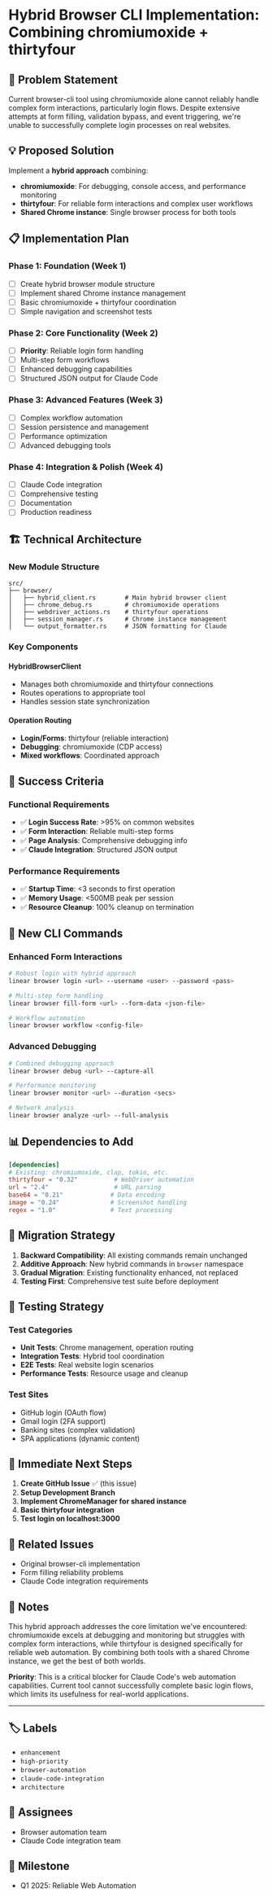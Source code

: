 # Hybrid Browser CLI Implementation: Combining chromiumoxide + thirtyfour

## 🎯 Problem Statement

Current browser-cli tool using chromiumoxide alone cannot reliably handle complex form interactions, particularly login flows. Despite extensive attempts at form filling, validation bypass, and event triggering, we're unable to successfully complete login processes on real websites.

## 💡 Proposed Solution

Implement a **hybrid approach** combining:
- **chromiumoxide**: For debugging, console access, and performance monitoring
- **thirtyfour**: For reliable form interactions and complex user workflows
- **Shared Chrome instance**: Single browser process for both tools

## 📋 Implementation Plan

### Phase 1: Foundation (Week 1)
- [ ] Create hybrid browser module structure
- [ ] Implement shared Chrome instance management
- [ ] Basic chromiumoxide + thirtyfour coordination
- [ ] Simple navigation and screenshot tests

### Phase 2: Core Functionality (Week 2)
- [ ] **Priority**: Reliable login form handling
- [ ] Multi-step form workflows
- [ ] Enhanced debugging capabilities
- [ ] Structured JSON output for Claude Code

### Phase 3: Advanced Features (Week 3)
- [ ] Complex workflow automation
- [ ] Session persistence and management
- [ ] Performance optimization
- [ ] Advanced debugging tools

### Phase 4: Integration & Polish (Week 4)
- [ ] Claude Code integration
- [ ] Comprehensive testing
- [ ] Documentation
- [ ] Production readiness

## 🏗️ Technical Architecture

### New Module Structure
```
src/
├── browser/
│   ├── hybrid_client.rs        # Main hybrid browser client
│   ├── chrome_debug.rs         # chromiumoxide operations
│   ├── webdriver_actions.rs    # thirtyfour operations
│   ├── session_manager.rs      # Chrome instance management
│   └── output_formatter.rs     # JSON formatting for Claude
```

### Key Components

#### HybridBrowserClient
- Manages both chromiumoxide and thirtyfour connections
- Routes operations to appropriate tool
- Handles session state synchronization

#### Operation Routing
- **Login/Forms**: thirtyfour (reliable interaction)
- **Debugging**: chromiumoxide (CDP access)
- **Mixed workflows**: Coordinated approach

## 🎯 Success Criteria

### Functional Requirements
- ✅ **Login Success Rate**: >95% on common websites
- ✅ **Form Interaction**: Reliable multi-step forms
- ✅ **Page Analysis**: Comprehensive debugging info
- ✅ **Claude Integration**: Structured JSON output

### Performance Requirements
- ✅ **Startup Time**: <3 seconds to first operation
- ✅ **Memory Usage**: <500MB peak per session
- ✅ **Resource Cleanup**: 100% cleanup on termination

## 🔧 New CLI Commands

### Enhanced Form Interactions
```bash
# Robust login with hybrid approach
linear browser login <url> --username <user> --password <pass>

# Multi-step form handling
linear browser fill-form <url> --form-data <json-file>

# Workflow automation
linear browser workflow <config-file>
```

### Advanced Debugging
```bash
# Combined debugging approach
linear browser debug <url> --capture-all

# Performance monitoring
linear browser monitor <url> --duration <secs>

# Network analysis
linear browser analyze <url> --full-analysis
```

## 📊 Dependencies to Add

```toml
[dependencies]
# Existing: chromiumoxide, clap, tokio, etc.
thirtyfour = "0.32"          # WebDriver automation
url = "2.4"                  # URL parsing
base64 = "0.21"             # Data encoding
image = "0.24"              # Screenshot handling
regex = "1.0"               # Text processing
```

## 🔄 Migration Strategy

1. **Backward Compatibility**: All existing commands remain unchanged
2. **Additive Approach**: New hybrid commands in `browser` namespace
3. **Gradual Migration**: Existing functionality enhanced, not replaced
4. **Testing First**: Comprehensive test suite before deployment

## 🧪 Testing Strategy

### Test Categories
- **Unit Tests**: Chrome management, operation routing
- **Integration Tests**: Hybrid tool coordination
- **E2E Tests**: Real website login scenarios
- **Performance Tests**: Resource usage and cleanup

### Test Sites
- GitHub login (OAuth flow)
- Gmail login (2FA support)
- Banking sites (complex validation)
- SPA applications (dynamic content)

## 🎯 Immediate Next Steps

1. **Create GitHub Issue** ✅ (this issue)
2. **Setup Development Branch**
3. **Implement ChromeManager for shared instance**
4. **Basic thirtyfour integration**
5. **Test login on localhost:3000**

## 🔗 Related Issues

- Original browser-cli implementation
- Form filling reliability problems
- Claude Code integration requirements

## 📝 Notes

This hybrid approach addresses the core limitation we've encountered: chromiumoxide excels at debugging and monitoring but struggles with complex form interactions, while thirtyfour is designed specifically for reliable web automation. By combining both tools with a shared Chrome instance, we get the best of both worlds.

**Priority**: This is a critical blocker for Claude Code's web automation capabilities. Current tool cannot successfully complete basic login flows, which limits its usefulness for real-world applications.

---

## 🏷️ Labels
- `enhancement`
- `high-priority` 
- `browser-automation`
- `claude-code-integration`
- `architecture`

## 👥 Assignees
- Browser automation team
- Claude Code integration team

## 🎯 Milestone
- Q1 2025: Reliable Web Automation